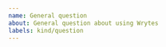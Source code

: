 ```yaml
---
name: General question
about: General question about using Wrytes
labels: kind/question
---
```


<!--
If the matter is security related, please disclose it privately via security@defichain.com
-->
